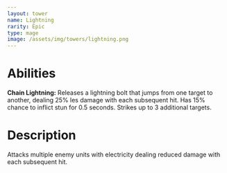 ```yaml
---
layout: tower
name: Lightning
rarity: Epic
type: mage
image: /assets/img/towers/lightning.png
---
```


# Abilities

**Chain Lightning:** Releases a lightning bolt that jumps from one target to another, dealing 25% les damage with each subsequent hit. Has 15% chance to inflict stun for 0.5 seconds. Strikes up to 3 additional targets.

# Description

Attacks multiple enemy units with electricity dealing reduced damage with each subsequent hit.
